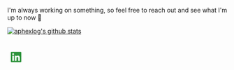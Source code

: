 I'm always working on something, so feel free to reach out and see what I'm up to now 💬

[![aphexlog's github stats](https://github-readme-stats.vercel.app/api?username=aphexlog&count_private=true&show_icons=true&title_color=fff&icon_color=79ff97&text_color=9f9f9f&bg_color=151515)](https://github.com/aphexlog)

<div style="padding: 25px 0;">
    </a>
     <a href="https://www.linkedin.com/in/westwaaron/" style="padding: 8px; width: 24px; height: 24px;">
        <img src="./assets/linkedin-green.png" alt="Connect on Linkedin" width="24" height="24">
    </a>
</div>

